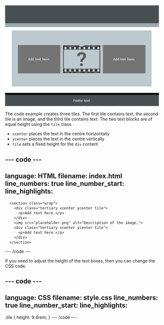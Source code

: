 ![A webpage with a text block, then an image block, and then another text block. Each block is the same height.](images/three-tiles.PNG)

The code example creates three tiles. The first tile contains text, the second tile is an image, and the third tile contains text. The two text blocks are of equal height using the `tile` class. 

+ `xcenter` places the text in the centre horizontally
+ `ycenter` places the text in the centre vertically
+ `tile` sets a fixed height for the `div` content

--- code ---
---
language: HTML
filename: index.html
line_numbers: true
line_number_start: 
line_highlights: 
---
      <section class="wrap">
        <div class="tertiary xcenter ycenter tile">
          <p>Add text here.</p>
        </div>
        <img src="placeholder.png" alt="Description of the image.">
        <div class="tertiary xcenter ycenter tile">
          <p>Add text here.</p>
        </div>
      </section>
--- /code ---

If you need to adjust the height of the text boxes, then you can change the CSS code.

--- code ---
---
language: CSS
filename: style.css
line_numbers: true
line_number_start: 
line_highlights: 
---
.tile {
  height: 9.4rem;
}
--- /code ---
